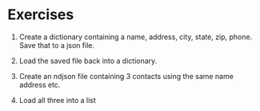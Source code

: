# Exercises

1. Create a dictionary containing a name, address, city, state, zip, phone.  Save that to a json file.

2. Load the saved file back into a dictionary.

3. Create an ndjson file containing 3 contacts using the same name address etc.

4. Load all three into a list
